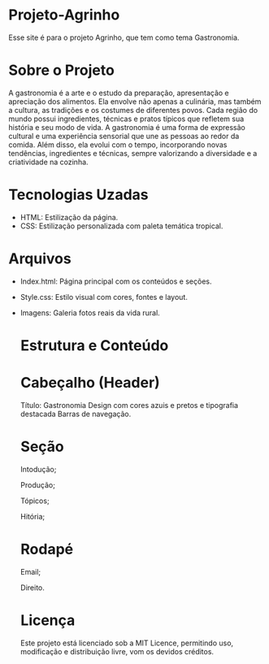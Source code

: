 # Projeto-Agrinho
Esse site é para o projeto Agrinho, que tem como tema Gastronomia.
 # Sobre o Projeto
 A gastronomia é a arte e o estudo da preparação, apresentação e apreciação dos alimentos. Ela envolve não apenas a culinária, mas também a cultura, as tradições e os costumes de diferentes povos. Cada região do mundo possui ingredientes, técnicas e pratos típicos que refletem sua história e seu modo de vida. 
 A gastronomia é uma forma de expressão cultural e uma experiência sensorial que une as pessoas ao redor da comida. Além disso, ela evolui com o tempo, incorporando novas tendências, ingredientes e técnicas, sempre valorizando a diversidade e a criatividade na cozinha.
 # Tecnologias Uzadas 
 - HTML: Estilização da página.
 - CSS: Estilização personalizada com paleta temática tropical.
 # Arquivos
 - Index.html: Página principal com os conteúdos e seções.
 - Style.css: Estilo visual com cores, fontes e layout.
 - Imagens: Galeria fotos reais da vida rural.
   # Estrutura e Conteúdo
   # Cabeçalho (Header)
   Título: Gastronomia
   Design com cores azuis e pretos e tipografia destacada
   Barras de navegação.
   # Seção
   Intodução;

   Produção;

   Tópicos;

   Hitória;
   # Rodapé
   Email;

   Direito.
   # Licença
   Este projeto está licenciado sob a MIT Licence, permitindo uso, modificação e distribuição livre, vom os devidos créditos.
